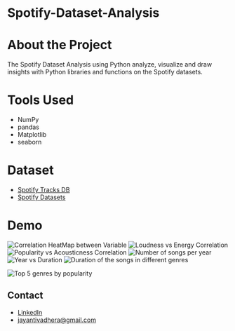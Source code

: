 # Spotify-Dataset-Analysis

# About the Project
The Spotify Dataset Analysis using Python analyze, visualize and draw insights with Python libraries and functions on the Spotify datasets.

# Tools Used
- NumPy
- pandas
- Matplotlib
- seaborn

# Dataset

 - [Spotify Tracks DB](https://www.kaggle.com/datasets/zaheenhamidani/ultimate-spotify-tracks-db)
 - [Spotify Datasets](https://www.kaggle.com/datasets/lehaknarnauli/spotify-datasets?select=artists.csv)
 
# Demo

![Correlation HeatMap between Variable](https://user-images.githubusercontent.com/80064004/177056456-0ea7787f-d54e-4095-9e2b-fe5a0d9382f2.png)
![Loudness vs Energy Correlation](https://user-images.githubusercontent.com/80064004/177056480-295b10a2-e4b7-4786-aaaf-16791d0f3d04.png)
![Popularity vs Acousticness Correlation](https://user-images.githubusercontent.com/80064004/177056499-cd801e05-539f-4d5e-b4b9-b7696b56bed5.png)
![Number of songs per year](https://user-images.githubusercontent.com/80064004/177056502-9202a169-1e52-48e3-92b9-68fd1055a970.png)
![Year vs Duration](https://user-images.githubusercontent.com/80064004/177056534-6d0e51e3-ae95-44db-b1f8-e0c70b1c67f6.png)
![Duration of the songs in different genres](https://user-images.githubusercontent.com/80064004/177056544-eeef0825-6c78-4e6b-8d44-54427fd51aa2.png)

![Top 5 genres by popularity](https://user-images.githubusercontent.com/80064004/177056547-9177e06d-b928-4d75-98c0-2fba0e502474.png)


## Contact

- [LinkedIn](https://www.linkedin.com/in/jayanti-vadhera-24a972208/)
- jayantivadhera@gmail.com

